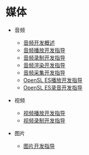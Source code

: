 # 媒体

- 音频
    - [音频开发概述](audio-overview.md)
    - [音频播放开发指导](audio-playback.md)
    - [音频录制开发指导](audio-recorder.md)
    - [音频渲染开发指导](audio-renderer.md)
    - [音频采集开发指导](audio-capturer.md)
    - [OpenSL ES播放开发指导](opensles-playback.md)
    - [OpenSL ES录音开发指导](opensles-capture.md)

- 视频
  - [视频播放开发指导](video-playback.md)
  - [视频录制开发指导](video-recorder.md)

- 图片
  - [图片开发指导](image.md)

